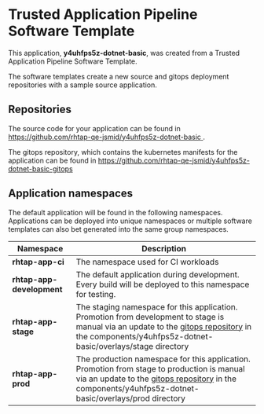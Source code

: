 # Trusted Application Pipeline Software Template

This application, **y4uhfps5z-dotnet-basic**, was created from a Trusted Application Pipeline Software Template.

The software templates create a new source and gitops deployment repositories with a sample source application. 

## Repositories

The source code for your application can be found in [https://github.com/rhtap-qe-jsmid/y4uhfps5z-dotnet-basic ](https://github.com/rhtap-qe-jsmid/y4uhfps5z-dotnet-basic ).
 
The gitops repository, which contains the kubernetes manifests for the application can be found in 
[https://github.com/rhtap-qe-jsmid/y4uhfps5z-dotnet-basic-gitops ](https://github.com/rhtap-qe-jsmid/y4uhfps5z-dotnet-basic-gitops ) 

## Application namespaces 

The default application will be found in the following namespaces. Applications can be deployed into unique namespaces or multiple software templates can also bet generated into the same group namespaces.  

|  Namespace   |  Description   |  
| -------- | -------- |
| **rhtap-app-ci** | The namespace used for CI workloads |
| **rhtap-app-development** | The default application during development. Every build will be deployed to this namespace for testing. |
| **rhtap-app-stage** | The staging namespace for this application. Promotion from development to stage is manual via an update to the [gitops repository](https://github.com/rhtap-qe-jsmid/y4uhfps5z-dotnet-basic-gitops ) in the components/y4uhfps5z-dotnet-basic/overlays/stage directory |
| **rhtap-app-prod** | The production namespace for this application. Promotion from stage to production is manual via an update to the [gitops repository](https://github.com/rhtap-qe-jsmid/y4uhfps5z-dotnet-basic-gitops ) in the components/y4uhfps5z-dotnet-basic/overlays/prod directory |
